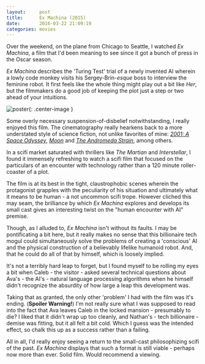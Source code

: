 ```yaml
---
layout:     post
title:      Ex Machina (2015)
date:       2016-03-22 21:09:19
categories: movies
---
```


Over the weekend, on the plane from Chicago to Seattle, I watched *Ex Machina*, a film that I'd been meaning to see since it got a bunch of press in the Oscar season.

*Ex Machina* describes the 'Turing Test' trial of a newly invented AI wherein a lowly code monkey visits his Sergey-Brin-*esque* boss to interview the feminine robot. It first feels like the whole thing might play out a bit like *Her*, but the filmmakers do a good job of keeping the plot just a step or two ahead of your intuitions.

![poster](https://upload.wikimedia.org/wikipedia/en/b/ba/Ex-machina-uk-poster.jpg){: .center-image }

Some overly necessary suspension-of-disbelief notwithstanding, I really enjoyed this film. The cinematography really hearkens back to a more understated style of science fiction, not unlike favorites of mine: *[2001: A Space Odyssey](http://www.imdb.com/title/tt0062622/?ref_=nv_sr_1)*, *[Moon](http://www.imdb.com/title/tt1182345/)* and *[The Andromeda Strain](http://www.imdb.com/title/tt0066769/?ref_=nv_sr_1)*, among others. 

In a scifi market saturated with thrillers like *The Martian* and *Interstellar*, I found it immensely refreshing to watch a scifi film that focused on the particulars of an encounter with technology rather than a 120 minute roller-coaster of a plot. 

The film is at its best in the tight, claustrophobic scenes wherein the protagonist grapples with the peculiarity of his situation and ultimately what it means to be human - a not uncommon scifi trope. However cliched this may seam, the brilliance by which *Ex Machina* explores and develops its small cast gives an interesting twist on the "human encounter with AI" premise.

Though, as I alluded to, *Ex Machina* isn't without its faults. I may be pontificating a bit here, but it really makes no sense that this billionaire tech mogul could simultaneously solve the problems of creating a 'conscious' AI and the physical construction of a believably lifelike humanoid robot. And, that he could do all of that by himself, which is loosely implied.

It's not a terribly hard leap to forget, but I found myself to be rolling my eyes a bit when Caleb - the visitor - asked several technical questions about Ava's - the AI's - natural language processing algorithms when he himself didn't recognize the absurdity of how large a leap this development was.

Taking that as granted, the only other 'problem' I had with the film was it's ending. (**Spoiler Warning!**) I'm not really sure what I was supposed to read into the fact that Ava leaves Caleb in the locked mansion - presumably to die? I liked that it didn't wrap up too cleanly, and Nathan's - tech billionaire - demise was fitting, but it all felt a bit cold. Which I guess was the intended effect, so chalk this up as a success rather than a failing.

All in all, I'd really enjoy seeing a return to the small-cast philosophizing scifi of the past. *Ex Machina* displays that such a format is still viable - perhaps now more than ever. Solid film. Would recommend a viewing.